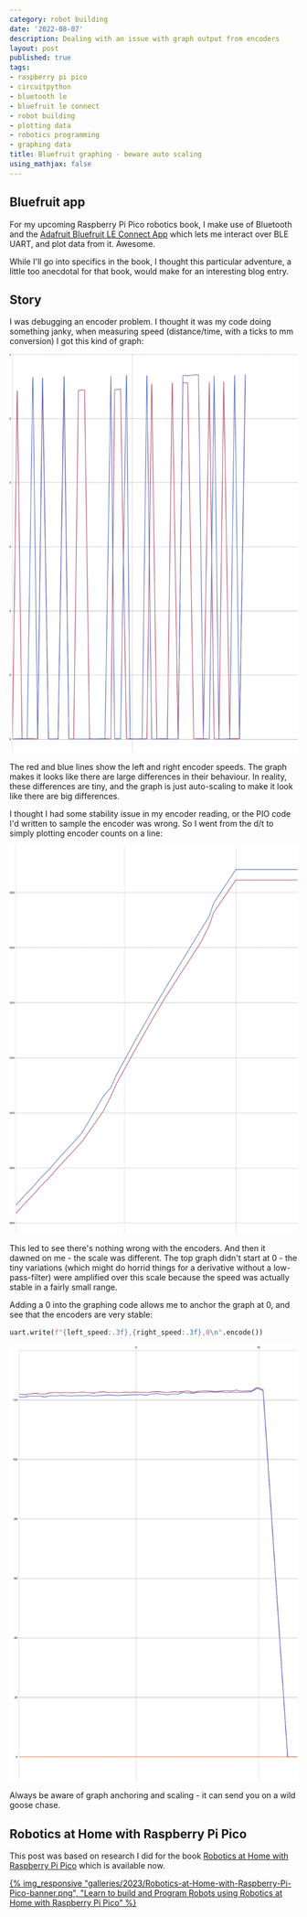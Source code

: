 ```yaml
---
category: robot building
date: '2022-08-07'
description: Dealing with an issue with graph output from encoders
layout: post
published: true
tags:
- raspberry pi pico
- circuitpython
- bluetooth le
- bluefruit le connect
- robot building
- plotting data
- robotics programming
- graphing data
title: Bluefruit graphing - beware auto scaling
using_mathjax: false
---
```

## Bluefruit app

For my upcoming Raspberry Pi Pico robotics book, I make use of Bluetooth and the [Adafruit Bluefruit LE Connect App](https://github.com/adafruit/Bluefruit_LE_Connect_v2) which lets me interact over BLE UART, and plot data from it. Awesome.

While I'll go into specifics in the book, I thought this particular adventure, a little too anecdotal for that book, would make for an interesting blog entry.

## Story

I was debugging an encoder problem. I thought it was my code doing something janky, when measuring speed (distance/time, with a ticks to mm conversion) I got this kind of graph:

![Bluetooth plot of encoder speed - looking very rough](/galleries/2022-08-07-bluefruit-encoder-speed-looks-very-rough.png)

The red and blue lines show the left and right encoder speeds. The graph makes it looks like there are large differences in their behaviour. In reality, these differences are tiny, and the graph is just auto-scaling to make it look like there are big differences.

I thought I had some stability issue in my encoder reading, or the PIO code I'd written to sample the encoder was wrong. So I went from the d/t to simply plotting encoder counts on a line:

![Bluetooth plot of encoder counts](/galleries/2022-08-07-bluetooth-plot-of-encoder-counts.png)

This led to see there's nothing wrong with the encoders.
And then it dawned on me - the scale was different.
The top graph didn't start at 0 - the tiny variations (which might do horrid things for a derivative without a low-pass-filter) were amplified over this scale because the speed was actually stable in a fairly small range.

Adding a 0 into the graphing code allows me to anchor the graph at 0, and see that the encoders are very stable:

```python
uart.write(f"{left_speed:.3f},{right_speed:.3f},0\n".encode())
```

![Bluetooth plot of encoder speed with a 0 anchor](/galleries/2022-08-07-bluefruit-encoder-speed-with-0-anchor.png)

Always be aware of graph anchoring and scaling - it can send you on a wild goose chase.

## Robotics at Home with Raspberry Pi Pico

This post was based on research I did for the book [Robotics at Home with Raspberry Pi Pico](https://packt.link/5swS2) which is available now.

<a href="https://packt.link/5swS2" title="Learn to build and Program Robots using Robotics at Home with Raspberry Pi Pico">{% img_responsive "galleries/2023/Robotics-at-Home-with-Raspberry-Pi-Pico-banner.png", "Learn to build and Program Robots using Robotics at Home with Raspberry Pi Pico" %}</a>
